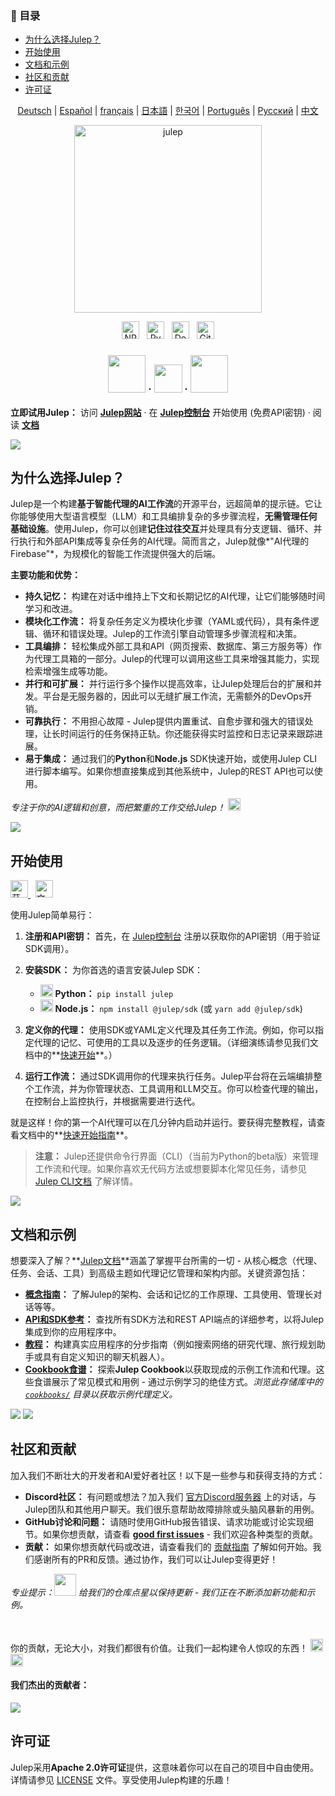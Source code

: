<!-- START doctoc generated TOC please keep comment here to allow auto update -->
<!-- DON'T EDIT THIS SECTION, INSTEAD RE-RUN doctoc TO UPDATE -->
<h3>📖 目录</h3>

- [为什么选择Julep？](#为什么选择julep)
- [开始使用](#开始使用)
- [文档和示例](#文档和示例)
- [社区和贡献](#社区和贡献)
- [许可证](#许可证)

<!-- END doctoc generated TOC please keep comment here to allow auto update -->

<sup><div align="center">
  <!-- Keep these links. Translations will automatically update with the README. -->
  [Deutsch](https://www.readme-i18n.com/julep-ai/julep?lang=de) | 
  [Español](https://www.readme-i18n.com/julep-ai/julep?lang=es) | 
  [français](https://www.readme-i18n.com/julep-ai/julep?lang=fr) | 
  [日本語](https://www.readme-i18n.com/julep-ai/julep?lang=ja) | 
  [한국어](https://www.readme-i18n.com/julep-ai/julep?lang=ko) | 
  [Português](https://www.readme-i18n.com/julep-ai/julep?lang=pt) | 
  [Русский](https://www.readme-i18n.com/julep-ai/julep?lang=ru) | 
  [中文](https://www.readme-i18n.com/julep-ai/julep?lang=zh)
</div></sup>

<div align="center" id="top">
<img src="https://socialify.git.ci/julep-ai/julep/image?description=1&descriptionEditable=Serverless%20AI%20Workflows%20for%20Data%20%26%20ML%20Teams&font=Source%20Code%20Pro&logo=https%3A%2F%2Fraw.githubusercontent.com%2Fjulep-ai%2Fjulep%2Fdev%2F.github%2Fjulep-logo.svg&owner=1&forks=1&pattern=Solid&stargazers=1&theme=Auto" alt="julep" height=300 />

<br>
  <p>
   <a href="https://www.npmjs.com/package/@julep/sdk"><img src="https://img.shields.io/npm/v/%40julep%2Fsdk?style=social&amp;logo=npm&amp;link=https%3A%2F%2Fwww.npmjs.com%2Fpackage%2F%40julep%2Fsdk" alt="NPM Version" height="28"></a>
    <span>&nbsp;</span>
    <a href="https://pypi.org/project/julep"><img src="https://img.shields.io/pypi/v/julep?style=social&amp;logo=python&amp;label=PyPI&amp;link=https%3A%2F%2Fpypi.org%2Fproject%2Fjulep" alt="PyPI - Version" height="28"></a>
    <span>&nbsp;</span>
    <a href="https://hub.docker.com/u/julepai"><img src="https://img.shields.io/docker/v/julepai/agents-api?sort=semver&amp;style=social&amp;logo=docker&amp;link=https%3A%2F%2Fhub.docker.com%2Fu%2Fjulepai" alt="Docker Image Version" height="28"></a>
    <span>&nbsp;</span>
    <a href="https://choosealicense.com/licenses/apache/"><img src="https://img.shields.io/github/license/julep-ai/julep" alt="GitHub License" height="28"></a>
  </p>
  
  <h3 align="center">
    <a href="https://discord.com/invite/JTSBGRZrzj" rel="dofollow"><img src="https://user-images.githubusercontent.com/74038190/235294015-47144047-25ab-417c-af1b-6746820a20ff.gif" width="60"></a>
    ·
    <a href="https://x.com/julep_ai" rel="dofollow"><img src="https://raw.githubusercontent.com/gist/IgnaceMaes/744cd9cf41ec6acf46fc8f4e9f370f86/raw/d16658c2945d30c8a953b35cb17dd7085111b46c/x-logo.svg" width="45"></a>
    ·
    <a href="https://www.linkedin.com/company/julep-ai" rel="dofollow"><img src="https://user-images.githubusercontent.com/74038190/235294012-0a55e343-37ad-4b0f-924f-c8431d9d2483.gif" width="60"></a>

  </h3>
  
  <!-- <h3>
    <a href="https://discord.com/invite/JTSBGRZrzj" rel="dofollow">Discord</a>
    ·
    <a href="https://x.com/julep_ai" rel="dofollow">𝕏</a>
    ·
    <a href="https://www.linkedin.com/company/julep-ai" rel="dofollow">LinkedIn</a>
  </h3> -->
</div>

**立即试用Julep：** 访问 **[Julep网站](https://julep.ai)** · 在 **[Julep控制台](https://dashboard.julep.ai)** 开始使用 (免费API密钥) · 阅读 **[文档](https://docs.julep.ai/introduction/julep)**

<img src="https://raw.githubusercontent.com/anasalatasiuni/gif/main/white-line.gif">

## 为什么选择Julep？

Julep是一个构建**基于智能代理的AI工作流**的开源平台，远超简单的提示链。它让你能够使用大型语言模型（LLM）和工具编排复杂的多步骤流程，**无需管理任何基础设施**。使用Julep，你可以创建**记住过往交互**并处理具有分支逻辑、循环、并行执行和外部API集成等复杂任务的AI代理。简而言之，Julep就像*"AI代理的Firebase"*，为规模化的智能工作流提供强大的后端。

**主要功能和优势：**

* **持久记忆：** 构建在对话中维持上下文和长期记忆的AI代理，让它们能够随时间学习和改进。
* **模块化工作流：** 将复杂任务定义为模块化步骤（YAML或代码），具有条件逻辑、循环和错误处理。Julep的工作流引擎自动管理多步骤流程和决策。
* **工具编排：** 轻松集成外部工具和API（网页搜索、数据库、第三方服务等）作为代理工具箱的一部分。Julep的代理可以调用这些工具来增强其能力，实现检索增强生成等功能。
* **并行和可扩展：** 并行运行多个操作以提高效率，让Julep处理后台的扩展和并发。平台是无服务器的，因此可以无缝扩展工作流，无需额外的DevOps开销。
* **可靠执行：** 不用担心故障 - Julep提供内置重试、自愈步骤和强大的错误处理，让长时间运行的任务保持正轨。你还能获得实时监控和日志记录来跟踪进展。
* **易于集成：** 通过我们的**Python**和**Node.js** SDK快速开始，或使用Julep CLI进行脚本编写。如果你想直接集成到其他系统中，Julep的REST API也可以使用。

*专注于你的AI逻辑和创意，而把繁重的工作交给Julep！* <img src="https://github.com/Anmol-Baranwal/Cool-GIFs-For-GitHub/assets/74038190/2c0eef4b-7b75-42bd-9722-4bea97a2d532" width="20">

<img src="https://raw.githubusercontent.com/anasalatasiuni/gif/main/white-line.gif">

## 开始使用
<p>
    <a href="https://dashboard.julep.ai">
      <img src="https://img.shields.io/badge/Get_API_Key-FF5733?style=logo=data:image/svg+xml;base64,PHN2ZyB4bWxucz0iaHR0cDovL3d3dy53My5vcmcvMjAwMC9zdmciIHZpZXdCb3g9IjAgMCAyNCAyNCIgZmlsbD0id2hpdGUiPjxwYXRoIGQ9Ik0xMiAxTDMgNXYxNGw5IDQgOS00VjVsLTktNHptMCAyLjh2MTYuNEw1IDE2LjJWNi44bDctMy4yem0yIDguMmwtMi0yLTIgMiAyIDIgMi0yeiIvPjwvc3ZnPg==" alt="获取API密钥" height="28">
    </a>
    <span>&nbsp;</span>
    <a href="https://docs.julep.ai">
      <img src="https://img.shields.io/badge/Documentation-4B32C3?style=logo=gitbook&logoColor=white" alt="文档" height="28">
    </a>
  </p>
使用Julep简单易行：

1. **注册和API密钥：** 首先，在 [Julep控制台](https://dashboard.julep.ai) 注册以获取你的API密钥（用于验证SDK调用）。
2. **安装SDK：** 为你首选的语言安装Julep SDK：

   * <img src="https://user-images.githubusercontent.com/74038190/212257472-08e52665-c503-4bd9-aa20-f5a4dae769b5.gif" width="20"> **Python：** `pip install julep`
   * <img src="https://user-images.githubusercontent.com/74038190/212257454-16e3712e-945a-4ca2-b238-408ad0bf87e6.gif" width="20"> **Node.js：** `npm install @julep/sdk` (或 `yarn add @julep/sdk`)
3. **定义你的代理：** 使用SDK或YAML定义代理及其任务工作流。例如，你可以指定代理的记忆、可使用的工具以及逐步的任务逻辑。（详细演练请参见我们文档中的**[快速开始](https://docs.julep.ai/introduction/quick-start)**。）
4. **运行工作流：** 通过SDK调用你的代理来执行任务。Julep平台将在云端编排整个工作流，并为你管理状态、工具调用和LLM交互。你可以检查代理的输出，在控制台上监控执行，并根据需要进行迭代。

就是这样！你的第一个AI代理可以在几分钟内启动并运行。要获得完整教程，请查看文档中的**[快速开始指南](https://docs.julep.ai/introduction/quick-start)**。

> **注意：** Julep还提供命令行界面（CLI）（当前为Python的beta版）来管理工作流和代理。如果你喜欢无代码方法或想要脚本化常见任务，请参见 [Julep CLI文档](https://docs.julep.ai/responses/quickstart#cli-installation) 了解详情。

<img src="https://raw.githubusercontent.com/anasalatasiuni/gif/main/white-line.gif">

## 文档和示例


想要深入了解？**[Julep文档](https://docs.julep.ai)**涵盖了掌握平台所需的一切 - 从核心概念（代理、任务、会话、工具）到高级主题如代理记忆管理和架构内部。关键资源包括：

* **[概念指南](https://docs.julep.ai/concepts/)：** 了解Julep的架构、会话和记忆的工作原理、工具使用、管理长对话等等。
* **[API和SDK参考](https://docs.julep.ai/api-reference/)：** 查找所有SDK方法和REST API端点的详细参考，以将Julep集成到你的应用程序中。
* **[教程](https://docs.julep.ai/tutorials/)：** 构建真实应用程序的分步指南（例如搜索网络的研究代理、旅行规划助手或具有自定义知识的聊天机器人）。
* **[Cookbook食谱](https://github.com/julep-ai/julep/tree/dev/cookbooks)：** 探索**Julep Cookbook**以获取现成的示例工作流和代理。这些食谱展示了常见模式和用例 - 通过示例学习的绝佳方式。*浏览此存储库中的 [`cookbooks/`](https://github.com/julep-ai/julep/tree/dev/cookbooks) 目录以获取示例代理定义。*

<img src="https://raw.githubusercontent.com/anasalatasiuni/gif/main/white-line.gif">

<img src="https://raw.githubusercontent.com/anasalatasiuni/gif/main/white-line.gif">

## 社区和贡献

加入我们不断壮大的开发者和AI爱好者社区！以下是一些参与和获得支持的方式：

* **Discord社区：** 有问题或想法？加入我们 [官方Discord服务器](https://discord.gg/7H5peSN9QP) 上的对话，与Julep团队和其他用户聊天。我们很乐意帮助故障排除或头脑风暴新的用例。
* **GitHub讨论和问题：** 请随时使用GitHub报告错误、请求功能或讨论实现细节。如果你想贡献，请查看 [**good first issues**](https://github.com/julep-ai/julep/issues?q=is%3Aissue+is%3Aopen+label%3A%22good+first+issue%22) - 我们欢迎各种类型的贡献。
* **贡献：** 如果你想贡献代码或改进，请查看我们的 [贡献指南](CONTRIBUTING.md) 了解如何开始。我们感谢所有的PR和反馈。通过协作，我们可以让Julep变得更好！

*专业提示：<img src="https://github.com/Anmol-Baranwal/Cool-GIFs-For-GitHub/assets/74038190/e379a33a-b428-4385-b44f-3da16e7bac9f" width="35"> 给我们的仓库点星以保持更新 - 我们正在不断添加新功能和示例。*    

<br/>

你的贡献，无论大小，对我们都很有价值。让我们一起构建令人惊叹的东西！    <img src="https://github.com/Anmol-Baranwal/Cool-GIFs-For-GitHub/assets/74038190/2c0eef4b-7b75-42bd-9722-4bea97a2d532" width="20">
 <img src="https://user-images.githubusercontent.com/74038190/216125640-2783ebd5-e63e-4ed1-b491-627a40b24850.png" width="20">

<h4>我们杰出的贡献者：</h4>

<a href="https://github.com/julep-ai/julep/graphs/contributors">
  <img src="https://contrib.rocks/image?repo=julep-ai/julep" />
</a>

<br/>

## 许可证

Julep采用**Apache 2.0许可证**提供，这意味着你可以在自己的项目中自由使用。详情请参见 [LICENSE](LICENSE) 文件。享受使用Julep构建的乐趣！